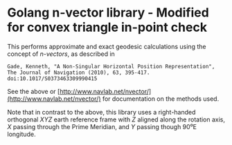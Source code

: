 # Golang n-vector library - Modified for convex triangle in-point check

This performs approximate and exact geodesic calculations using the concept of
*n-vectors*, as described in

    Gade, Kenneth, "A Non-Singular Horizontal Position Representation",
    The Journal of Navigation (2010), 63, 395-417.
    doi:10.1017/S0373463309990415

See the above or
[http://www.navlab.net/nvector/](http://www.navlab.net/nvector/) for
documentation on the methods used.

Note that in contrast to the above, this library uses a right-handed orthogonal
*XYZ* earth reference frame with *Z* aligned along the rotation axis, *X*
passing through the Prime Meridian, and *Y* passing though 90⁰E longitude.
